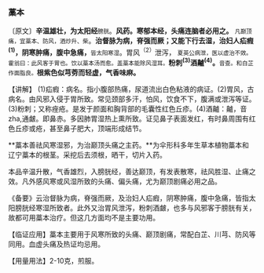 ### 藁本

〔原文〕**辛温雄壮，为太阳经**<small>膀胱</small>。**风药。寒郁本经，头痛连脑者必用之。** <small>凡巅顶痛，宜藁本、防风，酒炒升、柴</small>。**治督脉为病，脊强而厥；又能下行去湿，治妇人疝瘕<sup>(1)</sup>，阴寒肿痛，腹中急痛，**<small>皆太阳寒湿</small>。胃风<sup>（2）</sup>泄泻， <small>夏英公病泄，医以虚治不效。霍翁曰：此风客于胃也。饮以藁本汤而愈。盖藁本能除风湿耳。</small>**粉刺<sup>(3)</sup>酒齇<sup>(4)</sup>。**<small>音查。和白芷作面脂良。</small>**根紫色似芎䓖而轻虚，气香味麻。**

【讲解】	(1)疝瘕：病名。指小腹部热痛，尿道流出白色粘液的病证。(2)胃风，古病名。由风邪入侵于胃所致。常见颈部多汗，怕风，饮食不下，腹满或泄泻等证。(3)粉刺；又称痤疮。是发于颜面和胸背部的毛囊性红色丘疹。(4)酒齇：齇，音zha,通皻。即鼻赤。多因肺胃湿热上熏所致。证见鼻子表面发红，有时鼻周围有红色丘疹或疮，甚至鼻子肥大，顶端形成结节。

**藁本善祛风寒湿邪，为治巅顶头痛之主药。**为伞形科多年生草本植物藁本和辽宁藁本的根茎。采挖后去须根，晒干，切片入药。

本品辛温升散，气香雄烈，入膀胱经，善达巅顶，有发表散寒，祛风胜湿、止痛之效。凡外感风寒或风湿所致的头痛、偏头痛，尤为巅顶剧痛必用之品。

《备要》云治督脉为病，脊强而厥，及治妇人疝瘕，阴寒肿痛，腹中急痛，皆指太阳膀胱经寒湿所致者。此外又治胃风泄泻，粉刺酒皻，也多与风邪客于膀胱有关，故都可用藁本治疗。但这几方面均不是主要功用。

【临证应用】藁本主要用于风寒所致的头痛、巅顶剧痛，常配白芷、川芎、防风等同用。血虚头痛及热证均忌用。

【用量用法】2-10克，煎服。
